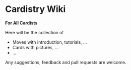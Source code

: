 # Cardistry Wiki

**For All Cardists**

Here will be the collection of 

- Moves with introduction, tutorials, ...
- Cards with pictures, ...
- ...

Any suggestions, feedback and pull requests are welcome.
